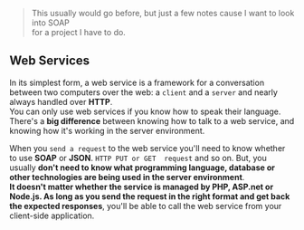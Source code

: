 > This usually would go before, but just a few notes cause I want to look into SOAP      
> for a project I have to do.   

## Web Services
In its simplest form, a web service is a framework for a conversation between two computers over the web: a `client` 
and a `server` and nearly always handled over **HTTP**.   
You can only use web services if you know how to speak their language. There's a **big difference** between knowing how to talk to a web service, and knowing how it's working in the server environment.

When you `send a request` to the web service you'll need to know whether to use **SOAP** or **JSON**. `HTTP PUT or GET 
request` and so on. But, you usually **don't need to know what programming language, database or other technologies are being used in the server environment**.      
**It doesn't matter whether the service is managed by PHP, ASP.net or Node.js. As long as you send the request in the right format and get back the expected responses**, you'll be able to call the web service from your client-side application.
